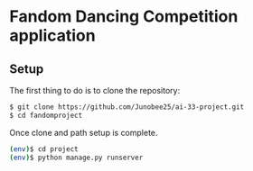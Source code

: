 # 

# Fandom Dancing Competition application

## Setup

The first thing to do is to clone the repository:

```sh
$ git clone https://github.com/Junobee25/ai-33-project.git
$ cd fandomproject
```

Once clone and path setup is complete.
```sh
(env)$ cd project
(env)$ python manage.py runserver
```
